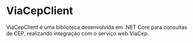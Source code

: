 # ViaCepClient

ViaCepClient é uma biblioteca desenvolvida em .NET Core para consultas de CEP, realizando integração com o serviço web ViaCep.
